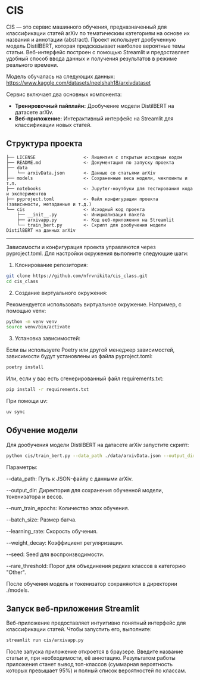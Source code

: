 # CIS

CIS — это сервис машинного обучения, предназначенный для классификации статей arXiv по тематическим категориям на основе их названия и аннотации (abstract). Проект использует дообученную модель DistilBERT, которая предсказывает наиболее вероятные темы статьи. Веб-интерфейс построен с помощью Streamlit и предоставляет удобный способ ввода данных и получения результатов в режиме реального времени.

Модель обучалась на следующих данных: https://www.kaggle.com/datasets/neelshah18/arxivdataset

Сервис включает два основных компонента:
- **Тренировочный пайплайн:** Дообучение модели DistilBERT на датасете arXiv.
- **Веб-приложение:** Интерактивный интерфейс на Streamlit для классификации новых статей.

## Структура проекта

```
├── LICENSE                  <- Лицензия с открытым исходным кодом
├── README.md                <- Документация по запуску проекта
├── data
│   └── arxivData.json       <- Данные со статьями arXiv
├── models                   <- Сохраненные веса модели, чекпоинты и т.п.
├── notebooks                <- Jupyter-ноутбуки для тестирования кода и экспериментов
├── pyproject.toml           <- Файл конфигурации проекта (зависимости, метаданные и т.д.)
└── cis                      <- Исходный код проекта
    ├── __init__.py          <- Инициализация пакета
    ├── arxivapp.py          <- Код веб-приложения на Streamlit
    └── train_bert.py        <- Скрипт для дообучения модели DistilBERT на данных arXiv
```

--------

Зависимости и конфигурация проекта управляются через pyproject.toml. Для настройки окружения выполните следующие шаги:

1. Клонирование репозитория:
```bash
git clone https://github.com/nfrvnikita/cis_class.git
cd cis_class
```

2. Создание виртуального окружения:

Рекомендуется использовать виртуальное окружение. Например, с помощью venv:
```bash
python -m venv venv
source venv/bin/activate
```

3. Установка зависимостей:

Если вы используете Poetry или другой менеджер зависимостей, зависимости будут установлены из файла pyproject.toml:
```bash
poetry install
```
Или, если у вас есть сгенерированный файл requirements.txt:
```bash
pip install -r requirements.txt
```
При помощи uv:
```bash
uv sync
```

## Обучение модели

Для дообучения модели DistilBERT на датасете arXiv запустите скрипт:

```bash
python cis/train_bert.py --data_path ./data/arxivData.json --output_dir ./models --num_train_epochs 3 --batch_size 32 --learning_rate 1e-5 --weight_decay 0.01 --seed 42 --rare_threshold 50
```
Параметры:

--data_path: Путь к JSON-файлу с данными arXiv.

--output_dir: Директория для сохранения обученной модели, токенизатора и весов.

--num_train_epochs: Количество эпох обучения.

--batch_size: Размер батча.

--learning_rate: Скорость обучения.

--weight_decay: Коэффициент регуляризации.

--seed: Seed для воспроизводимости.

--rare_threshold: Порог для объединения редких классов в категорию "Other".

После обучения модель и токенизатор сохраняются в директории ./models.

## Запуск веб-приложения Streamlit

Веб-приложение предоставляет интуитивно понятный интерфейс для классификации статей. Чтобы запустить его, выполните:
```bash
streamlit run cis/arxivapp.py
```

После запуска приложение откроется в браузере. Введите название статьи и, при необходимости, её аннотацию. Результатом работы приложения станет вывод топ-классов (суммарная вероятность которых превышает 95%) и полный список вероятностей по классам.
